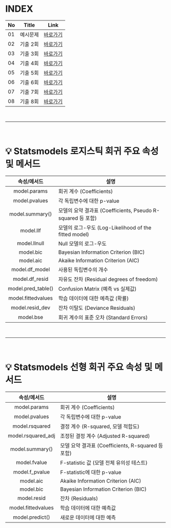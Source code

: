 # INDEX

|No|Title|Link|
|-|-|-|
|01|예시문제|[바로가기](./01)|
|02|기출 2회|[바로가기](./02)|
|03|기출 3회|[바로가기](./03)|
|04|기출 4회|[바로가기](./04)|
|05|기출 5회|[바로가기](./05)|
|06|기출 6회|[바로가기](./06)|
|07|기출 7회|[바로가기](./07)|
|08|기출 8회|[바로가기](./08)|

<br>

---

<br>

# 💡 Statsmodels 로지스틱 회귀 주요 속성 및 메서드

|속성/메서드|설명|
|:-:|-|
|model.params|회귀 계수 (Coefficients)|
|model.pvalues|각 독립변수에 대한 p-value|
|model.summary()|모델의 요약 결과표 (Coefficients, Pseudo R-squared 등 포함)|
|model.llf|모델의 로그-우도 (Log-Likelihood of the fitted model)|
|model.llnull|Null 모델의 로그-우도|
|model.bic|Bayesian Information Criterion (BIC)|
|model.aic|Akaike Information Criterion (AIC)|
|model.df_model|사용된 독립변수의 개수|
|model.df_resid|자유도 잔차 (Residual degrees of freedom)|
|model.pred_table()|Confusion Matrix (예측 vs 실제값)|
|model.fittedvalues|학습 데이터에 대한 예측값 (확률)|
|model.resid_dev|잔차 이탈도 (Deviance Residuals)|
|model.bse|회귀 계수의 표준 오차 (Standard Errors)|

<br>

---

<br>

# 💡 Statsmodels 선형 회귀 주요 속성 및 메서드

|속성/메서드|설명|
|:-:|-|
|model.params|회귀 계수 (Coefficients)|
|model.pvalues|각 독립변수에 대한 p-value|
|model.rsquared|결정 계수 (R-squared, 모델 적합도)|
|model.rsquared_adj|조정된 결정 계수 (Adjusted R-squared)|
|model.summary()|모델 요약 결과표 (Coefficients, R-squared 등 포함)|
|model.fvalue|F-statistic 값 (모델 전체 유의성 테스트)|
|model.f_pvalue|F-statistic에 대한 p-value|
|model.aic|Akaike Information Criterion (AIC)|
|model.bic|Bayesian Information Criterion (BIC)|
|model.resid|잔차 (Residuals)|
|model.fittedvalues|학습 데이터에 대한 예측값|
|model.predict()|새로운 데이터에 대한 예측|

<br>
